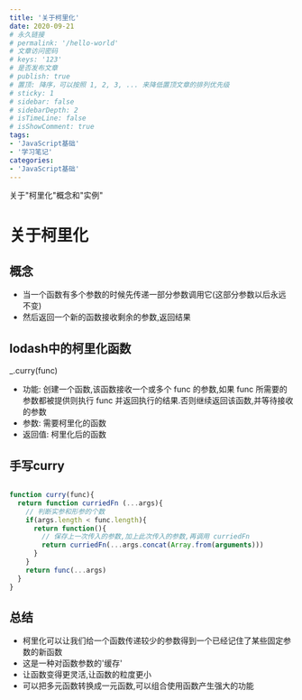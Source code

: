 ```yaml
---
title: '关于柯里化'
date: 2020-09-21
# 永久链接
# permalink: '/hello-world'
# 文章访问密码
# keys: '123'
# 是否发布文章
# publish: true
# 置顶: 降序，可以按照 1, 2, 3, ... 来降低置顶文章的排列优先级
# sticky: 1
# sidebar: false
# sidebarDepth: 2
# isTimeLine: false
# isShowComment: true
tags:
- 'JavaScript基础'
- '学习笔记'
categories:
- 'JavaScript基础'
---
```


关于"柯里化"概念和"实例"

<!-- more -->

# 关于柯里化

## 概念

- 当一个函数有多个参数的时候先传递一部分参数调用它(这部分参数以后永远不变)
- 然后返回一个新的函数接收剩余的参数,返回结果

## lodash中的柯里化函数

_.curry(func)

- 功能: 创建一个函数,该函数接收一个或多个 func 的参数,如果 func 所需要的参数都被提供则执行 func 并返回执行的结果.否则继续返回该函数,并等待接收的参数
- 参数: 需要柯里化的函数
- 返回值: 柯里化后的函数

## 手写curry

```js

function curry(func){
  return function curriedFn (...args){
    // 判断实参和形参的个数
    if(args.length < func.length){
      return function(){
        // 保存上一次传入的参数,加上此次传入的参数,再调用 curriedFn
        return curriedFn(...args.concat(Array.from(arguments)))
      }
    }
    return func(...args)
  }
}
```

## 总结

- 柯里化可以让我们给一个函数传递较少的参数得到一个已经记住了某些固定参数的新函数
- 这是一种对函数参数的'缓存'
- 让函数变得更灵活,让函数的粒度更小
- 可以把多元函数转换成一元函数,可以组合使用函数产生强大的功能
